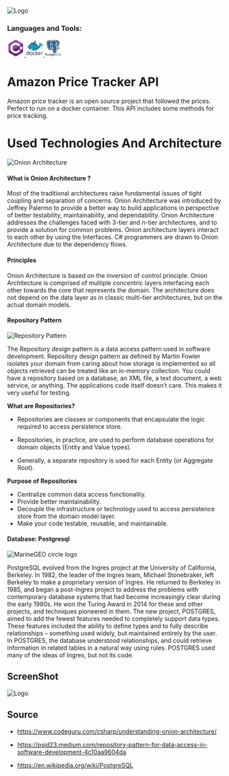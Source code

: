 


![Logo](https://drive.google.com/uc?export=view&id=1vpSXOnTEeH1hW_4rWLQiZHVeul01W6ee)

<h3 align="left">Languages and Tools:</h3>
<p align="left"> <a href="https://www.w3schools.com/cs/" target="_blank" rel="noreferrer"> <img src="https://raw.githubusercontent.com/devicons/devicon/master/icons/csharp/csharp-original.svg" alt="csharp" width="40" height="40"/> </a> <a href="https://www.docker.com/" target="_blank" rel="noreferrer"> <img src="https://raw.githubusercontent.com/devicons/devicon/master/icons/docker/docker-original-wordmark.svg" alt="docker" width="40" height="40"/> </a> <a href="https://www.postgresql.org" target="_blank" rel="noreferrer"> <img src="https://raw.githubusercontent.com/devicons/devicon/master/icons/postgresql/postgresql-original-wordmark.svg" alt="postgresql" width="40" height="40"/> </a> </p>

# Amazon Price Tracker API

Amazon price tracker is an open source project that followed the prices. Perfect to run on a docker container. This API includes some methods for price tracking. 



#  Used Technologies And Architecture

![Onion Architecture](https://drive.google.com/uc?export=view&id=1ROCLMRuQ8lhgoFui_cjdCPJNVWbpTmsy)

#### **What is Onion Architecture ?** 

Most of the traditional architectures raise fundamental issues of tight coupling and separation of concerns. Onion Architecture was introduced by Jeffrey Palermo to provide a better way to build applications in perspective of better testability, maintainability, and dependability. Onion Architecture addresses the challenges faced with 3-tier and n-tier architectures, and to provide a solution for common problems. Onion architecture layers interact to each other by using the Interfaces. C# programmers are drawn to Onion Architecture due to the dependency flows.

#### **Principles**

Onion Architecture is based on the inversion of control principle. Onion Architecture is comprised of multiple concentric layers interfacing each other towards the core that represents the domain. The architecture does not depend on the data layer as in classic multi-tier architectures, but on the actual domain models.

#### **Repository Pattern**

![Repository Pattern](https://drive.google.com/uc?export=view&id=11fzxq8Ye5v3Un0Y7hzpW-xZFHlx3iUa0)

The Repository design pattern is a data access pattern used in software development.
Repository design pattern as defined by Martin Fowler isolates your domain from caring about how storage is implemented so all objects retrieved can be treated like an in-memory collection.
You could have a repository based on a database, an XML file, a text document, a web service, or anything.
The applications code itself doesn’t care. This makes it very useful for testing.

**What are Repositories?**

* Repositories are classes or components that encapsulate the logic required to access persistence store.

* Repositories, in practice, are used to perform database operations for domain objects (Entity and Value types).

* Generally, a separate repository is used for each Entity (or Aggregate Root).

**Purpose of Repositories**
* Centralize common data access functionality.
* Provide better maintainability.
* Decouple the infrastructure or technology used to access persistence store from the domain model layer.
* Make your code testable, reusable, and maintainable.

#### **Database: Postgresql**

<img src="https://drive.google.com/uc?export=view&id=1u1n1-Nw6eQw9AYOXJY6GN1ZhBI2wwIaR" alt="MarineGEO circle logo" style="width:30%;"/>

PostgreSQL evolved from the Ingres project at the University of California, Berkeley. In 1982, the leader of the Ingres team, Michael Stonebraker, left Berkeley to make a proprietary version of Ingres. He returned to Berkeley in 1985, and began a post-Ingres project to address the problems with contemporary database systems that had become increasingly clear during the early 1980s. He won the Turing Award in 2014 for these and other projects, and techniques pioneered in them.
The new project, POSTGRES, aimed to add the fewest features needed to completely support data types. These features included the ability to define types and to fully describe relationships – something used widely, but maintained entirely by the user. In POSTGRES, the database understood relationships, and could retrieve information in related tables in a natural way using rules. POSTGRES used many of the ideas of Ingres, but not its code.





## ScreenShot 

![Logo](https://drive.google.com/uc?export=view&id=1vzDqcmSXk55V3AOQnBLbrUWNyRL7ixZ2)



## Source

* https://www.codeguru.com/csharp/understanding-onion-architecture/

* https://psid23.medium.com/repository-pattern-for-data-access-in-software-development-4c10aa9604da

* https://en.wikipedia.org/wiki/PostgreSQL
